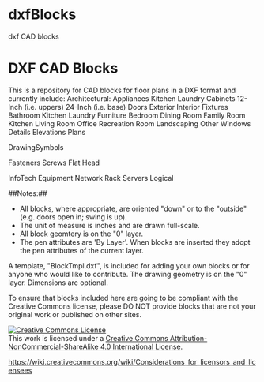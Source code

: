 # dxfBlocks
dxf CAD blocks

DXF CAD Blocks
==============

This is a repository for CAD blocks for floor plans in a DXF format and currently include:
Architectural:
   Appliances
      Kitchen
      Laundry
   Cabinets
      12-Inch (i.e. uppers)
      24-Inch (i.e. base)
   Doors
      Exterior
      Interior
   Fixtures
      Bathroom
      Kitchen
      Laundry
   Furniture
      Bedroom
      Dining Room
      Family Room
      Kitchen
      Living Room
      Office
      Recreation Room
   Landscaping
   Other
   Windows
      Details
      Elevations
      Plans

DrawingSymbols

Fasteners
   Screws
      Flat Head

InfoTech
   Equipment
      Network
      Rack
      Servers
   Logical


##Notes:##
- All blocks, where appropriate, are oriented "down" or to the "outside" (e.g. doors open in; swing is up).
- The unit of measure is inches and are drawn full-scale.
- All block geomtery is on the "0" layer.
- The pen attributes are 'By Layer'.  When blocks are inserted they adopt the pen attributes of the current layer.

A template, "BlockTmpl.dxf", is included for adding your own blocks or for anyone who would like to contribute.
The drawing geometry is on the "0" layer.  Dimensions are optional.

To ensure that blocks included here are going to be compliant with the Creative Commons license, please DO NOT provide blocks that are not your original work or published on other sites.

<a rel="license" href="http://creativecommons.org/licenses/by-nc-sa/4.0/"><img alt="Creative Commons License" style="border-width:0" src="https://i.creativecommons.org/l/by-nc-sa/4.0/88x31.png" /></a><br />This work is licensed under a <a rel="license" href="http://creativecommons.org/licenses/by-nc-sa/4.0/">Creative Commons Attribution-NonCommercial-ShareAlike 4.0 International License</a>.

https://wiki.creativecommons.org/wiki/Considerations_for_licensors_and_licensees
